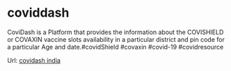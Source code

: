 # coviddash
CoviDash is a Platform that provides the information about the COVISHIELD or COVAXIN vaccine slots availability in a particular district and pin code for a particular Age and date.#covidShield #covaxin #covid-19 #covidresource

Url: <a href="https://tinyurl.com/covidashboard"> covidash india</a>
